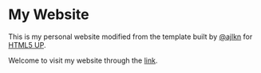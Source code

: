 # My Website
This is my personal website modified from the template built by [@ajlkn](https://twitter.com/ajlkn) for [HTML5 UP](https://html5up.net/).

Welcome to visit my website through the [link](https://yuchenghsieh.github.io).